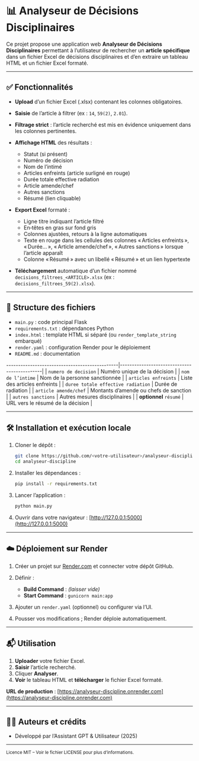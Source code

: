 # 📊 Analyseur de Décisions Disciplinaires

Ce projet propose une application web **Analyseur de Décisions Disciplinaires** permettant à l’utilisateur de rechercher un **article spécifique** dans un fichier Excel de décisions disciplinaires et d’en extraire un tableau HTML et un fichier Excel formaté.

---

## ✅ Fonctionnalités

* **Upload** d’un fichier Excel (.xlsx) contenant les colonnes obligatoires.
* **Saisie** de l’article à filtrer (ex : `14`, `59(2)`, `2.01`).
* **Filtrage strict** : l’article recherché est mis en évidence uniquement dans les colonnes pertinentes.
* **Affichage HTML** des résultats :

  * Statut (si présent)
  * Numéro de décision
  * Nom de l’intimé
  * Articles enfreints (article surligné en rouge)
  * Durée totale effective radiation
  * Article amende/chef
  * Autres sanctions
  * Résumé (lien cliquable)
* **Export Excel** formaté :

  * Ligne titre indiquant l’article filtré
  * En‑têtes en gras sur fond gris
  * Colonnes ajustées, retours à la ligne automatiques
  * Texte en rouge dans les cellules des colonnes « Articles enfreints », « Durée… », « Article amende/chef », « Autres sanctions » lorsque l’article apparaît
  * Colonne « Résumé » avec un libellé « Résumé » et un lien hypertexte
* **Téléchargement** automatique d’un fichier nommé `decisions_filtrees_<ARTICLE>.xlsx` (ex : `decisions_filtrees_59(2).xlsx`).

---

## 📁 Structure des fichiers

* `main.py` : code principal Flask
* `requirements.txt` : dépendances Python
* `index.html` : template HTML si séparé (ou `render_template_string` embarqué)
* `render.yaml` : configuration Render pour le déploiement
* `README.md` : documentation

\-----------------------------------------------|---------------------------------------------|
\| `numero de decision`                          | Numéro unique de la décision                |
\| `nom de l’intime`                             | Nom de la personne sanctionnée              |
\| `articles enfreints`                          | Liste des articles enfreints                |
\| `duree totale effective radiation`            | Durée de radiation                          |
\| `article amende/chef`                         | Montants d’amende ou chefs de sanction      |
\| `autres sanctions`                            | Autres mesures disciplinaires               |
\| **optionnel** `résumé`                        | URL vers le résumé de la décision            |

---

## 🛠 Installation et exécution locale

1. Cloner le dépôt :

   ```bash
   git clone https://github.com/<votre-utilisateur>/analyseur-discipline.git
   cd analyseur-discipline
   ```

2. Installer les dépendances :

   ```bash
   pip install -r requirements.txt
   ```

3. Lancer l’application :

   ```bash
   python main.py
   ```

4. Ouvrir dans votre navigateur : [http://127.0.0.1:5000](http://127.0.0.1:5000)

---

## ☁️ Déploiement sur Render

1. Créer un projet sur [Render.com](https://render.com) et connecter votre dépôt GitHub.
2. Définir :

   * **Build Command** : *(laisser vide)*
   * **Start Command** : `gunicorn main:app`
3. Ajouter un `render.yaml` (optionnel) ou configurer via l’UI.
4. Pousser vos modifications ; Render déploie automatiquement.

---

## 📬 Utilisation

1. **Uploader** votre fichier Excel.
2. **Saisir** l’article recherché.
3. Cliquer **Analyser**.
4. **Voir** le tableau HTML et **télécharger** le fichier Excel formaté.

**URL de production** : [https://analyseur-discipline.onrender.com](https://analyseur-discipline.onrender.com)

---

## 🧑‍💻 Auteurs et crédits

* Développé par l’Assistant GPT & Utilisateur (2025)

---

<small>Licence MIT – Voir le fichier LICENSE pour plus d’informations.</small>


